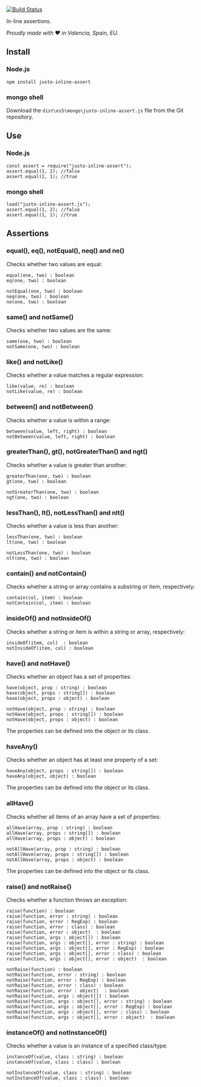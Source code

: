 [![Build Status](https://travis-ci.org/justojs/justo-inline-assert.svg)](https://travis-ci.org/justojs/justo-inline-assert)

In-line assertions.

*Proudly made with ♥ in Valencia, Spain, EU.*

## Install

### Node.js

`npm install justo-inline-assert`

### mongo shell

Download the `dist\es5\mongo\justo-inline-assert.js` file from the Git repository.

## Use

### Node.js

```
const assert = require("justo-inline-assert");
assert.equal(1, 2); //false
assert.equal(1, 1); //true
```

### mongo shell

```
load("justo-inline-assert.js");
assert.equal(1, 2); //false
assert.equal(1, 1); //true
```

## Assertions

### equal(), eq(), notEqual(), neq() and ne()

Checks whether two values are equal:

```
equal(one, two) : boolean
eq(one, two) : boolean

notEqual(one, two) : boolean
neq(one, two) : boolean
ne(one, two) : boolean
```

### same() and notSame()

Checks whether two values are the same:

```
same(one, two) : boolean
notSame(one, two) : boolean
```

### like() and notLike()

Checks whether a value matches a regular expression:

```
like(value, re) : boolean
notLike(value, re) : boolean
```

### between() and notBetween()

Checks whether a value is within a range:

```
between(value, left, right) : boolean
notBetween(value, left, right) : boolean
```

### greaterThan(), gt(), notGreaterThan() and ngt()

Checks whether a value is greater than another:

```
greaterThan(one, two) : boolean
gt(one, two) : boolean

notGreaterThan(one, two) : boolean
ngt(one, two) : boolean
```

### lessThan(), lt(), notLessThan() and nlt()

Checks whether a value is less than another:

```
lessThan(one, two) : boolean
lt(one, two) : boolean

notLessThan(one, two) : boolean
nlt(one, two) : boolean
```

### contain() and notContain()

Checks whether a string or array contains a substring or item, respectively:

```
contain(col, item) : boolean
notContain(col, item) : boolean
```

### insideOf() and notInsideOf()

Checks whether a string or item is within a string or array, respectively:

```
insideOf(item, col)  : boolean
notInsideOf(item, col) : boolean
```

### have() and notHave()

Checks whether an object has a set of properties:

```
have(object, prop : string) : boolean
have(object, props : string[]) : boolean
have(object, props : object) : boolean

notHave(object, prop : string) : boolean
notHave(object, props : string[]) : boolean
notHave(object, props : object) : boolean
```

The properties can be defined into the object or its class.

### haveAny()

Checks whether an object has at least one property of a set:

```
haveAny(object, props : string[]) : boolean
haveAny(object, object) : boolean
```

The properties can be defined into the object or its class.

### allHave()

Checks whether all items of an array have a set of properties:

```
allHave(array, prop : string) : boolean
allHave(array, props : string[]) : boolean
allHave(array, props : object) : boolean

notAllHave(array, prop : string) : boolean
notAllHave(array, props : string[]) : boolean
notAllHave(array, props : object) : boolean
```

The properties can be defined into the object or its class.

### raise() and notRaise()

Checks whether a function throws an exception:

```
raise(function) : boolean
raise(function, error : string) : boolean
raise(function, error : RegExp) : boolean
raise(function, error : class) : boolean
raise(function, error : object)  : boolean
raise(function, args : object[]) : boolean
raise(function, args : object[], error : string) : boolean
raise(function, args : object[], error : RegExp) : boolean
raise(function, args : object[], error : class) : boolean
raise(function, args : object[], error : object)  : boolean

notRaise(function) : boolean
notRaise(function, error : string) : boolean
notRaise(function, error : RegExp) : boolean
notRaise(function, error : class) : boolean
notRaise(function, error : object)  : boolean
notRaise(function, args : object[]) : boolean
notRaise(function, args : object[], error : string) : boolean
notRaise(function, args : object[], error : RegExp) : boolean
notRaise(function, args : object[], error : class) : boolean
notRaise(function, args : object[], error : object)  : boolean
```

### instanceOf() and notInstanceOf()

Checks whether a value is an instance of a specified class/type:

```
instanceOf(value, class : string) : boolean
instanceOf(value, class : class) : boolean

notInstanceOf(value, class : string) : boolean
notInstanceOf(value, class : class) : boolean
```

